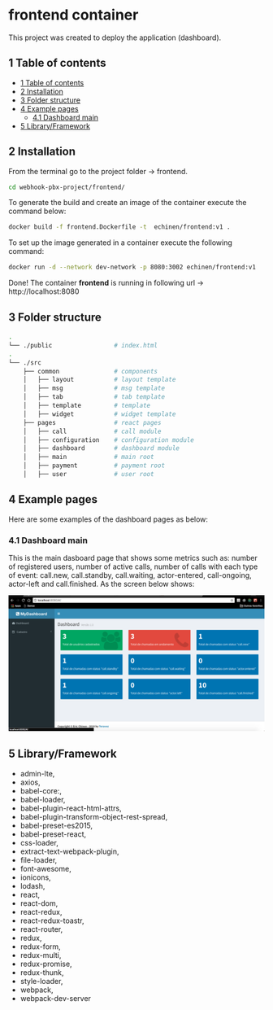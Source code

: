 # frontend container

This project was created to deploy the application (dashboard).

## 1 Table of contents
- [1 Table of contents](#1-table-of-contents)
- [2 Installation](#2-installation)
- [3 Folder structure](#3-folder-structure)
- [4 Example pages](#4-example-pages)
    - [4.1 Dashboard main](#41-dashboard-main)
- [5 Library/Framework](#5-libraryframework)

## 2 Installation

From the terminal go to the project folder -> frontend.

```bash
cd webhook-pbx-project/frontend/
```

To generate the build and create an image of the container execute the command below:
```bash
docker build -f frontend.Dockerfile -t  echinen/frontend:v1 .
```

To set up the image generated in a container execute the following command:

```bash
docker run -d --network dev-network -p 8080:3002 echinen/frontend:v1
```

Done! The container **frontend** is running in following url -> http://localhost:8080

## 3 Folder structure
```sh
.
└── ./public                 # index.html
.
└── ./src
    ├── common               # components
    │   ├── layout           # layout template
    │   ├── msg              # msg template
    │   ├── tab              # tab template
    │   ├── template         # template
    │   ├── widget           # widget template
    ├── pages                # react pages
    │   ├── call             # call module
    │   ├── configuration    # configuration module
    │   ├── dashboard        # dashboard module
    │   ├── main             # main root 
    │   ├── payment          # payment root 
    │   ├── user             # user root 
```

## 4 Example pages

Here are some examples of the dashboard pages as below:

### 4.1 Dashboard main

This is the main dasboard page that shows some metrics such as: number of registered users, number of active calls, number of calls with each type of event: call.new, call.standby, call.waiting, actor-entered, call-ongoing, actor-left and call.finished. As the screen below shows:

![Screen dashboard1](.readme/screen-dashboard1.png)

## 5 Library/Framework

* admin-lte,
* axios,
* babel-core:,
* babel-loader,
* babel-plugin-react-html-attrs,
* babel-plugin-transform-object-rest-spread,
* babel-preset-es2015,
* babel-preset-react,
* css-loader,
* extract-text-webpack-plugin,
* file-loader,
* font-awesome,
* ionicons,
* lodash,
* react,
* react-dom,
* react-redux,
* react-redux-toastr,
* react-router,
* redux,
* redux-form,
* redux-multi,
* redux-promise,
* redux-thunk,
* style-loader,
* webpack,
* webpack-dev-server
